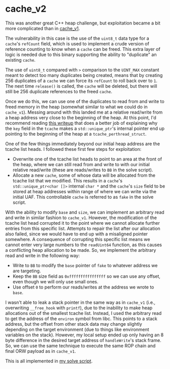 # cache_v2

This was another great C++ heap challenge, but exploitation became a bit more complicated than in [cache_v1](../cache_v1).

The vulnerability in this case is the use of the `uint8_t` data type for a `cache`'s `refCount` field, which is used to implement a crude version of reference counting to know when a `cache` can be freed. This extra layer of logic is needed due to this binary supporting the ability to "duplicate" an existing `cache`.

The use of `uint8_t` compared with `>` comparison to the `UINT_MAX` constant meant to detect too many duplicates being created, means that by creating 256 duplicates of a `cache` we can force its `refCount` to roll back over to `1`. The next time `release()` is called, the `cache` will be deleted, but there will still be 256 duplicate references to the freed `cache`.

Once we do this, we can use one of the duplicates to read from and write to freed memory in the heap (somewhat similar to what we could do in `cache_v1`). Messing around with this landed me at a relative read/write from a heap address very close to the beginning of the heap. At this point, I'd recommend reading [this writeup](https://blog.efiens.com/post/tetctf2021-pwn-writeups/) that does a better job of explaining why the `key` field in the `tcache` makes a `std::unique_ptr`'s internal pointer end up pointing to the beginning of the heap at a `tcache_perthread_struct`.

One of the few things immediately beyond our initial heap address are the tcache list heads. I followed these first few steps for exploitation:

* Overwrite one of the tcache list heads to point to an area at the front of the heap, where we can still read from and write to with our initial relative read/write (these are reads/writes to `BB` in the solve script).
* Allocate a new `cache`, some of whose data will be allocated from the tcache list that we modified. This results in a `cache`'s `std::unique_ptr<char []>` internal `char *` and the `cache`'s `size` field to be stored at heap addresses within range of where we can write via the initial UAF. This controllable `cache` is referred to as `fake` in the solve script.

With the ability to modify `base` and `size`, we can implement an arbitrary read and write in similar fashion to `cache_v1`. However, the modification of the tcache list head corrupted it to the point where we cannot allocate further entries from this specific list. Attempts to repair the list after our allocation also failed, since we would have to end up with a misaligned pointer somewhere. A consequence of corrupting this specific list means we cannot enter very large numbers to the `readUint64` function, as this causes a conflicting heap allocation to be made. So, we implement the arbitrary read and write in the following way:

* Write to `BB` to modify the `base` pointer of `fake` to whatever address we are targeting.
* Keep the `BB` size field as `0xffffffffffffffff` so we can use any offset, even though we will only use small ones.
* Use offset `0` to perform our reads/writes at the address we wrote to `base`.

I wasn't able to leak a stack pointer in the same way as in `cache_v1` (i.e., overwriting `__free_hook` with `printf`), due to the inability to make heap allocations out of the smallest tcache list. Instead, I used the arbitrary read to get the address of the `environ` symbol from libc. This points to a stack address, but the offset from other stack data may change slightly depending on the target environment (due to things like environment variables on the stack). However, my local setup ended up only having an 8 byte difference in the desired target address of `handleWrite`'s stack frame. So, we can use the same technique to execute the same ROP chain and final ORW payload as in `cache_v1`.

This is all implemented in [my solve script](./solve.py).
